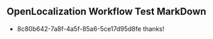 ## OpenLocalization Workflow Test MarkDown
* 8c80b642-7a8f-4a5f-85a6-5ce17d95d8fe thanks!

<!--HONumber=Sep16_HO1-->



